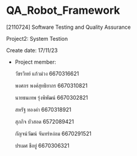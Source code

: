 # QA_Robot_Framework

[2110724] Software Testing and Quality Assurance

Project2: System Testion

Create date: 17/11/23

- Project member:

  วัชรวิทย์ แก้วม่วง 6670316621

  พงศกร พงศ์สุทธิยากร 6670310821

  นายธนเทพ รุ่งพิพัฒน์ 6670302821

  สหรัฐ ทองคำ 6670318921

  สุภกิจ บัวสอด 6572089421

  กัญจน์วัฒน์ จันทร์หง่อม 6670291521

  ปรเมศ ชีอยู่ 6670306321
